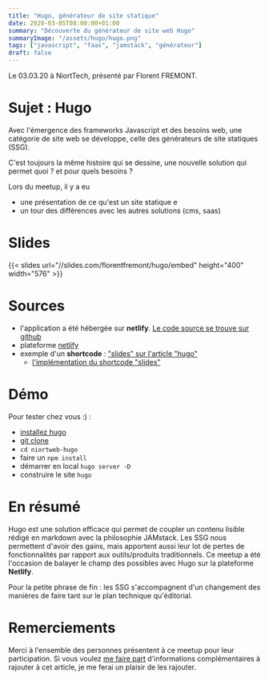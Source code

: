 ```yaml
---
title: "Hugo, générateur de site statique"
date: 2020-03-05T08:00:00+01:00
summary: "Découverte du générateur de site web Hugo"
summaryImage: "/assets/hugo/hugo.png"
tags: ["javascript", "faas", "jamstack", "générateur"]
draft: false
---
```


Le 03.03.20 à NiortTech, présenté par Florent FREMONT.   

# Sujet : Hugo
Avec l'émergence des frameworks Javascript et des besoins web, une catégorie de site web se développe, celle des générateurs de site statiques (SSG).

C'est toujours la même histoire qui se dessine, une nouvelle solution qui permet quoi ? et pour quels besoins ?

Lors du meetup, il y a eu 
* une présentation de ce qu'est un site statique e
* un tour des différences avec les autres solutions (cms, saas)

# Slides
{{< slides url="//slides.com/florentfremont/hugo/embed" height="400" width="576" >}}

# Sources
* l'application a été hébergée sur **netlify**. [Le code source se trouve sur github](https://github.com/ffremont/niortweb-hugo)
* plateforme [netlify](https://www.netlify.com/)
* exemple d'un **shortcode** :  ["slides" sur l'article "hugo"](https://raw.githubusercontent.com/ffremont/niortweb-blog/master/content/evenements/hugo.md)
    * [l'implémentation du shortcode "slides"](https://raw.githubusercontent.com/ffremont/niortweb-blog/master/layouts/shortcodes/slides.html#)


# Démo
Pour tester chez vous :) :
* [installez hugo](https://gohugo.io/getting-started/installing/)
* [git clone](https://github.com/ffremont/niortweb-hugo)
* ```cd niortweb-hugo```
* faire un ```npm install```
* démarrer en local ```hugo server -D```
* construire le site ```hugo```

# En résumé
Hugo est une solution efficace qui permet de coupler un contenu lisible rédigé en markdown avec la philosophie JAMstack. 
Les SSG nous permettent d'avoir des gains, mais apportent aussi leur lot de pertes de fonctionnalités par rapport aux outils/produits traditionnels. 
Ce meetup a été l'occasion de balayer le champ des possibles avec Hugo sur la plateforme **Netlify**.

Pour la petite phrase de fin : les SSG s'accompagnent d'un changement des manières de faire tant sur le plan technique qu'éditorial.

# Remerciements
Merci à l'ensemble des personnes présentent à ce meetup pour leur participation. 
Si vous voulez [me faire part](mailto:ff.fremont.florent@gmail.com) d'informations complémentaires à rajouter à cet article, je me ferai un plaisir de les rajouter.